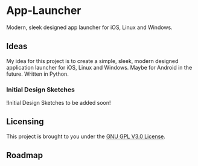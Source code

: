 # App-Launcher
Modern, sleek designed app launcher for iOS, Linux and Windows.

## Ideas
My idea for this project is to create a simple, sleek, modern designed application launcher for iOS, Linux and Windows. Maybe for Android in the future. Written in Python.

### Initial Design Sketches
!Initial Design Sketches to be added soon!

## Licensing
This project is brought to you under the [GNU GPL V3.0 License](https://choosealicense.com/licenses/gpl-3.0/).

## Roadmap
